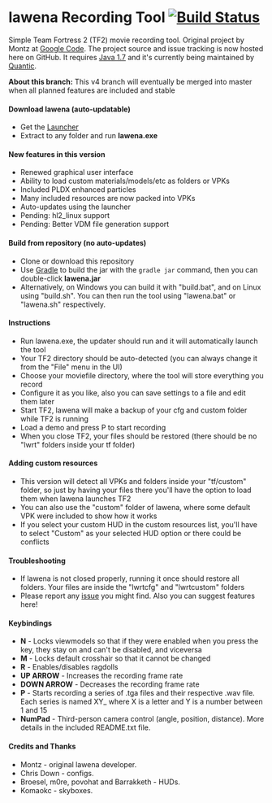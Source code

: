 lawena Recording Tool [![Build Status](https://travis-ci.org/iabarca/lawena-recording-tool.png)](https://travis-ci.org/iabarca/lawena-recording-tool)
=====================

Simple Team Fortress 2 (TF2) movie recording tool. Original project by Montz at [Google Code](http://code.google.com/p/lawenarecordingtool/). The project source and issue tracking is now hosted here on GitHub. It requires [Java 1.7](http://www.java.com) and it's currently being maintained by [Quantic](http://steamcommunity.com/id/thepropane).

**About this branch:** This v4 branch will eventually be merged into master when all planned features are included and stable

#### Download lawena (auto-updatable)
- Get the [Launcher](https://www.dropbox.com/sh/lfyio7gxaf1gml3/o_vAogSmB7/v4/lawena-recording-tool.v4.zip)
- Extract to any folder and run **lawena.exe**

#### New features in this version
- Renewed graphical user interface
- Ability to load custom materials/models/etc as folders or VPKs
- Included PLDX enhanced particles
- Many included resources are now packed into VPKs
- Auto-updates using the launcher
- Pending: hl2_linux support
- Pending: Better VDM file generation support

#### Build from repository (no auto-updates)
- Clone or download this repository
- Use [Gradle](http://www.gradle.org/) to build the jar with the ``gradle jar`` command, then you can double-click **lawena.jar**
- Alternatively, on Windows you can build it with "build.bat", and on Linux using "build.sh". You can then run the tool using "lawena.bat" or "lawena.sh" respectively.

#### Instructions
- Run lawena.exe, the updater should run and it will automatically launch the tool
- Your TF2 directory should be auto-detected (you can always change it from the "File" menu in the UI)
- Choose your moviefile directory, where the tool will store everything you record
- Configure it as you like, also you can save settings to a file and edit them later
- Start TF2, lawena will make a backup of your cfg and custom folder while TF2 is running
- Load a demo and press P to start recording
- When you close TF2, your files should be restored (there should be no "lwrt" folders inside your tf folder)

#### Adding custom resources
- This version will detect all VPKs and folders inside your "tf/custom" folder, so just by having your files there you'll have the option to load them when lawena launches TF2
- You can also use the "custom" folder of lawena, where some default VPK were included to show how it works
- If you select your custom HUD in the custom resources list, you'll have to select "Custom" as your selected HUD option or there could be conflicts

#### Troubleshooting
- If lawena is not closed properly, running it once should restore all folders. Your files are inside the "lwrtcfg" and "lwrtcustom" folders
- Please report any [issue](https://github.com/iabarca/lawena-recording-tool/issues) you might find. Also you can suggest features here!

#### Keybindings
- **N** - Locks viewmodels so that if they were enabled when you press the key, they stay on and can't be disabled, and viceversa
- **M** - Locks default crosshair so that it cannot be changed
- **R** - Enables/disables ragdolls
- **UP ARROW** - Increases the recording frame rate
- **DOWN ARROW** - Decreases the recording frame rate
- **P** - Starts recording a series of .tga files and their respective .wav file. Each series is named XY_ where X is a letter and Y is a number between 1 and 15
- **NumPad** - Third-person camera control (angle, position, distance). More details in the included README.txt file.

#### Credits and Thanks
- Montz - original lawena developer.
- Chris Down - configs.
- Broesel, m0re, povohat and Barrakketh - HUDs.
- Komaokc - skyboxes.
